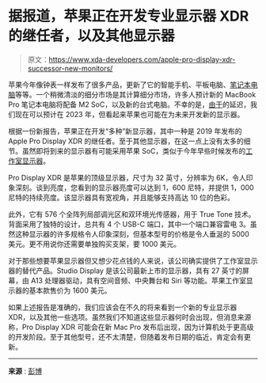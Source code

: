 # 据报道，苹果正在开发专业显示器 XDR 的继任者，以及其他显示器

> 原文：<https://www.xda-developers.com/apple-pro-display-xdr-successor-new-monitors/>

苹果今年像钟表一样发布了很多产品，更新了它的智能手机、平板电脑、[笔记本电脑](https://www.xda-developers.com/best-macs/)等等。一个稍微清淡的细分市场是其计算细分市场，许多人预计新的 MacBook Pro 笔记本电脑将配备 M2 SoC，以及新的台式电脑。不幸的是，[由于](https://www.xda-developers.com/apple-m2-macbook-pro-in-2023/)的延迟，我们现在可以预计在 2023 年，但看起来苹果也可能在为未来开发新的显示器。

根据一份新报告，苹果正在开发“多种”新显示器，其中一种是 2019 年发布的 Apple Pro Display XDR 的继任者。至于其他显示器，在这一点上没有太多的细节。虽然即将到来的显示器有可能采用苹果 SoC，类似于今年早些时候发布的[工作室显示器](https://www.xda-developers.com/apple-studio-display-iphone/)。

Pro Display XDR 是苹果的顶级显示器，尺寸为 32 英寸，分辨率为 6K，令人印象深刻。谈到亮度，您看到的显示器亮度可以达到 1，600 尼特，并提供 1，000 尼特的持续亮度。该显示器具有宽视角，并且能够支持高达 10 位的色彩。

此外，它有 576 个全阵列局部调光区和双环境光传感器，用于 True Tone 技术。背面采用了独特的设计，总共有 4 个 USB-C 端口，其中一个端口兼容雷电 3。虽然这种显示器的许多规格令人印象深刻，但基本型号的价格是令人垂涎的 5000 美元。更不用说你还需要单独购买支架，要 1000 美元。

对于那些想要苹果显示器但又想少花点钱的人来说，该公司确实提供了工作室显示器的替代产品。Studio Display 是该公司最新上市的显示器，具有 27 英寸的屏幕，由 A13 处理器驱动，具有空间音频、中央舞台和 Siri 等功能。苹果工作室显示器的基本款售价为 1600 美元。

如果上述报告是准确的，我们应该会在不久的将来看到一个新的专业显示器 XDR，以及其他一些选项。虽然我们不知道这些显示器何时会出现，但消息来源称，Pro Display XDR 可能会在新 Mac Pro 发布后出现，因为计算机处于更高级的开发阶段。至于其他型号，还不太清楚，但随着发布日期的临近，肯定会有更新。

* * *

**来源** : [彭博](https://www.bloomberg.com/news/newsletters/2022-12-18/when-will-apple-aapl-release-the-apple-silicon-mac-pro-with-m2-ultra-chip-lbthco9u)